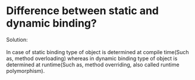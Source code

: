 # Difference between static and dynamic binding?
Solution: <br><br>
In case of static binding type of object is determined at compile time(Such as, method overloading) whereas in dynamic binding type of object is determined at runtime(Such as, method overriding, also called runtime polymorphism).
